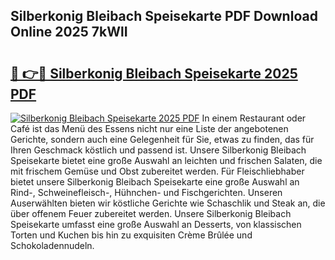 ## Silberkonig Bleibach Speisekarte PDF Download Online 2025 7kWlI

# <h2><a href="http://gc8m6l.nevu.top/?p=Silberkonig+Bleibach+Speisekarte">🔗 👉🔴 Silberkonig Bleibach Speisekarte 2025 PDF</a></h2>

[![Silberkonig Bleibach Speisekarte 2025 PDF](https://i.imgur.com/dBaPXMq.png)](http://gc8m6l.nevu.top/?p=Silberkonig+Bleibach+Speisekarte)
In einem Restaurant oder Café ist das Menü des Essens nicht nur eine Liste der angebotenen Gerichte, sondern auch eine Gelegenheit für Sie, etwas zu finden, das für Ihren Geschmack köstlich und passend ist. Unsere Silberkonig Bleibach Speisekarte bietet eine große Auswahl an leichten und frischen Salaten, die mit frischem Gemüse und Obst zubereitet werden. Für Fleischliebhaber bietet unsere Silberkonig Bleibach Speisekarte eine große Auswahl an Rind-, Schweinefleisch-, Hühnchen- und Fischgerichten. Unseren Auserwählten bieten wir köstliche Gerichte wie Schaschlik und Steak an, die über offenem Feuer zubereitet werden. Unsere Silberkonig Bleibach Speisekarte umfasst eine große Auswahl an Desserts, von klassischen Torten und Kuchen bis hin zu exquisiten Crème Brûlée und Schokoladennudeln.
